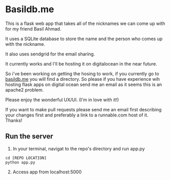 # Basildb.me 

This is a flask web app that takes all of the nicknames we can come up with for my friend Basil Ahmad. 

It uses a SQLite database to store the name and the person who comes up with the nickname.

It also uses sendgrid for the email sharing.

It currently works and I'll be hosting it on digitalocean in the near future. 

So i've been working on getting the hosing to work, if you currently go to [basildb.me](basildb.me) you will find a directory. So please if you have experience wih hosting flask apps on digital ocean send me an email as it seems this is an apache2 problem. 


Please enjoy the wonderful UX/UI. (I'm in love with it!)

If you want to make pull requests please send me an email first describing your changes first and preferably a link to a runnable.com host of it. Thanks!

## Run the server

1. In your terminal, navigat to the repo's directory and run app.py
```
cd [REPO LOCATION]
python app.py
```

2. Access app from localhost:5000
